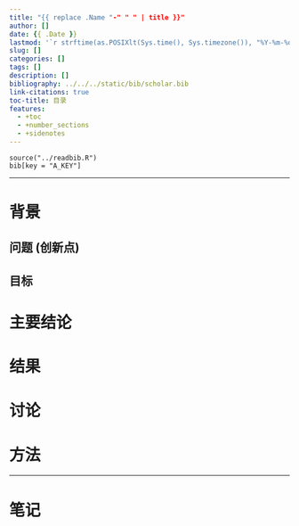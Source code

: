 ```yaml
---
title: "{{ replace .Name "-" " " | title }}"
author: []
date: {{ .Date }}
lastmod: '`r strftime(as.POSIXlt(Sys.time(), Sys.timezone()), "%Y-%m-%dT%H:%M:%S%z")`'
slug: []
categories: []
tags: []
description: []
bibliography: ../../../static/bib/scholar.bib
link-citations: true
toc-title: 目录
features:
  - +toc
  - +number_sections
  - +sidenotes
---
```


```{r, echo=FALSE, warning=FALSE, message=FALSE, results='asis'}
source("../readbib.R")
bib[key = "A_KEY"]
```

---

# 背景

## 问题 (创新点)

## 目标

# 主要结论

# 结果

# 讨论

# 方法

---

# 笔记
